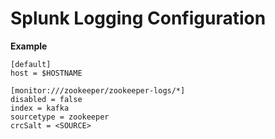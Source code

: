 # Splunk Logging Configuration

**Example**
```
[default]
host = $HOSTNAME

[monitor:///zookeeper/zookeeper-logs/*]
disabled = false
index = kafka
sourcetype = zookeeper
crcSalt = <SOURCE>
```